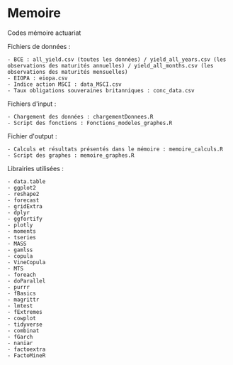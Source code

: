 # Memoire
Codes mémoire actuariat



  Fichiers de données :
  
    - BCE : all_yield.csv (toutes les données) / yield_all_years.csv (les observations des maturités annuelles) / yield_all_months.csv (les observations des maturités mensuelles)
    - EIOPA : eiopa.csv
    - Indice action MSCI : data_MSCI.csv
    - Taux obligations souveraines britanniques : conc_data.csv
  
 Fichiers d'input :
  
    - Chargement des données : chargementDonnees.R
    - Script des fonctions : Fonctions_modeles_graphes.R
    
 Fichier d'output :
   
    - Calculs et résultats présentés dans le mémoire : memoire_calculs.R
    - Script des graphes : memoire_graphes.R

  Librairies utilisées :
  
    - data.table
    - ggplot2
    - reshape2
    - forecast
    - gridExtra
    - dplyr
    - ggfortify
    - plotly
    - moments
    - tseries
    - MASS
    - gamlss
    - copula
    - VineCopula
    - MTS
    - foreach
    - doParallel
    - purrr
    - fBasics
    - magrittr
    - lmtest
    - fExtremes
    - cowplot
    - tidyverse
    - combinat
    - fGarch
    - naniar
    - factoextra
    - FactoMineR
